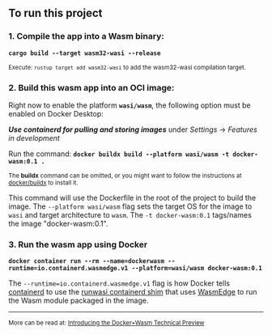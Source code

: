 ## To run this project

 ### 1. Compile the app into a Wasm binary:
**`cargo build --target wasm32-wasi --release`**

<sub>Execute: `rustup target add wasm32-wasi` to add the wasm32-wasi compilation target.</sub>

### 2. Build this wasm app into an OCI image:
Right now to enable the platform **`wasi/wasm`**, the following option must be enabled on Docker Desktop:

***Use containerd for pulling and storing images*** under *Settings* -> *Features in development*

Run the command:
**`docker buildx build --platform wasi/wasm -t docker-wasm:0.1 .`**

<sup>The **buildx** command can be omitted, or you might want to follow the instructions at [docker/buildx](https://github.com/docker/buildx) to install it.</sup>

This command will use the Dockerfile in the root of the project to build the image.
The `--platform wasi/wasm` flag sets the target OS for the image to `wasi` and target architecture to `wasm`.
The `-t docker-wasm:0.1` tags/names the image "docker-wasm:0.1".

### 3. Run the wasm app using Docker
**`docker container run --rm --name=dockerwasm --runtime=io.containerd.wasmedge.v1 --platform=wasi/wasm docker-wasm:0.1`**

The `--runtime=io.containerd.wasmedge.v1` flag is how Docker tells [containerd](https://containerd.io/) to use the [runwasi containerd shim](https://github.com/containerd/runwasi) that uses [WasmEdge](https://wasmedge.org/) to run the Wasm module packaged in the image.

---
<sup>More can be read at: [Introducing the Docker+Wasm Technical Preview](https://www.docker.com/blog/docker-wasm-technical-preview/)</sup>
